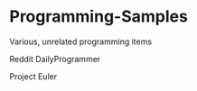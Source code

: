 Programming-Samples
=================
Various, unrelated programming items

Reddit DailyProgrammer

Project Euler
